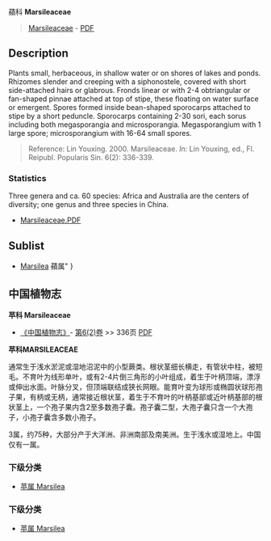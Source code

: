 蘋科 **Marsileaceae**

> [Marsileaceae](http://www.iplant.cn/info/Marsileaceae?t=foc) - [PDF](http://www.iplant.cn/foc/pdf/Marsileaceae.pdf)

## Description

Plants small, herbaceous, in shallow water or on shores of lakes and ponds. Rhizomes slender and creeping with a siphonostele, covered with short side-attached hairs or glabrous. Fronds linear or with 2-4 obtriangular or fan-shaped pinnae attached at top of stipe, these floating on water surface or emergent. Spores formed inside bean-shaped sporocarps attached to stipe by a short peduncle. Sporocarps containing 2-30 sori, each sorus including both megasporangia and microsporangia. Megasporangium with 1 large spore; microsporangium with 16-64 small spores.


> Reference: 
> Lin Youxing. 2000. Marsileaceae. *In:* Lin Youxing, ed., Fl. Reipubl. Popularis Sin. 6(2): 336-339.

### Statistics
Three genera and ca. 60 species: Africa and Australia are the centers of diversity; one genus and three species in China.


* [Marsileaceae.PDF](http://www.iplant.cn/foc/pdf/Marsileaceae.pdf)

## Sublist

* [Marsilea](http://www.iplant.cn/info/Marsilea?t=foc) 蘋属"
}
## 中国植物志

**苹科 Marsileaceae**

* [《中国植物志》](http://www.iplant.cn/frps)- [第6(2)卷](http://www.iplant.cn/frps/vol/6(2)) >> 336页 [PDF](http://www.iplant.cn/frps/pdf/6(2)/336z.pdf)

**苹科MARSILEACEAE**

通常生于浅水淤泥或湿地沼泥中的小型蕨类。根状茎细长横走，有管状中柱，被短毛。不育叶为线形单叶，或有2-4片倒三角形的小叶组成，着生于叶柄顶端，漂浮或伸出水面。叶脉分叉，但顶端联结成狭长网眼。能育叶变为球形或椭圆状球形孢子果，有柄或无柄，通常接近根状茎，着生于不育叶的叶柄基部或近叶柄基部的根状茎上，一个孢子果内含2至多数孢子囊。孢子囊二型，大孢子囊只含一个大孢子，小孢子囊含多数小孢子。

3属，约75种，大部分产于大洋洲、非洲南部及南美洲。生于浅水或湿地上。中国仅有一属。

### 下级分类
* [苹属  Marsilea](http://www.iplant.cn/info/Marsilea?t=z)

### 下级分类
* [苹属  Marsilea](http://www.iplant.cn/info/sp/Marsilea?t=z)
